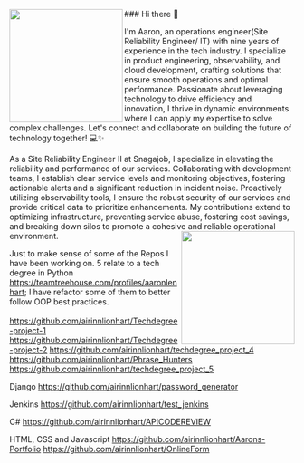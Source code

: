 <img src='https://github.com/airinnlionhart/airinnlionhart/assets/49368013/079eb812-1b23-4d31-828f-11ae05b9d292' width=200 align="left"/> ### Hi there 👋 

I'm Aaron, an operations engineer(Site Reliability Engineer/ IT) with nine years of experience in the tech industry. I specialize in product engineering, observability, and cloud development, crafting solutions that ensure smooth operations and optimal performance. Passionate about leveraging technology to drive efficiency and innovation, I thrive in dynamic environments where I can apply my expertise to solve complex challenges. Let's connect and collaborate on building the future of technology together! 💻✨

As a Site Reliability Engineer II at Snagajob, I specialize in elevating the reliability and performance of our services. Collaborating with development teams, I establish clear service levels and monitoring objectives, fostering actionable alerts and a significant reduction in incident noise. Proactively utilizing observability tools, I ensure the robust security of our services and provide critical data to prioritize enhancements. My contributions extend to optimizing infrastructure, preventing service abuse, fostering cost savings, and breaking down silos to promote a cohesive and reliable operational environment. <img src="https://github.com/airinnlionhart/airinnlionhart/assets/49368013/ca08d47a-c49d-4404-92d4-c9e44fa6cf79" width=200 height=200px align="right"/>

Just to make sense of some of the Repos I have been working on. 5 relate to a tech degree in Python https://teamtreehouse.com/profiles/aaronlenhart;  I have refactor some of them to better follow OOP best practices.
<br><br>
https://github.com/airinnlionhart/Techdegree-project-1
https://github.com/airinnlionhart/Techdegree-project-2
https://github.com/airinnlionhart/techdegree_project_4
https://github.com/airinnlionhart/Phrase_Hunters
https://github.com/airinnlionhart/techdegree_project_5

Django
https://github.com/airinnlionhart/password_generator

Jenkins
https://github.com/airinnlionhart/test_jenkins

C#
https://github.com/airinnlionhart/APICODEREVIEW

HTML, CSS and Javascript
https://github.com/airinnlionhart/Aarons-Portfolio
https://github.com/airinnlionhart/OnlineForm
